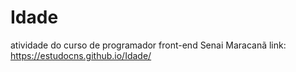 # Idade 
atividade do curso de programador front-end Senai Maracanã 
link: 
https://estudocns.github.io/Idade/
